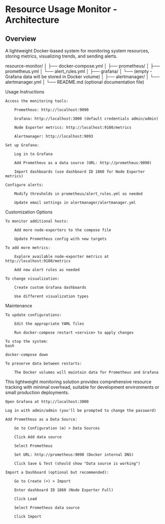 # Resource Usage Monitor - Architecture

## Overview
A lightweight Docker-based system for monitoring system resources, storing metrics, visualizing trends, and sending alerts.

resource-monitor/
│
├── docker-compose.yml
│
├── prometheus/
│   ├── prometheus.yml
│   └── alert_rules.yml
│
├── grafana/
│   └── (empty - Grafana data will be stored in Docker volume)
│
├── alertmanager/
│   └── alertmanager.yml
│
└── README.md (optional documentation file)

Usage Instructions

    Access the monitoring tools:

        Prometheus: http://localhost:9090

        Grafana: http://localhost:3000 (default credentials admin/admin)

        Node Exporter metrics: http://localhost:9100/metrics

        Alertmanager: http://localhost:9093

    Set up Grafana:

        Log in to Grafana

        Add Prometheus as a data source (URL: http://prometheus:9090)

        Import dashboards (use dashboard ID 1860 for Node Exporter metrics)

    Configure alerts:

        Modify thresholds in prometheus/alert_rules.yml as needed

        Update email settings in alertmanager/alertmanager.yml

Customization Options

    To monitor additional hosts:

        Add more node-exporters to the compose file

        Update Prometheus config with new targets

    To add more metrics:

        Explore available node-exporter metrics at http://localhost:9100/metrics

        Add new alert rules as needed

    To change visualization:

        Create custom Grafana dashboards

        Use different visualization types

Maintenance

    To update configurations:

        Edit the appropriate YAML files

        Run docker-compose restart <service> to apply changes

    To stop the system:
    bash

    docker-compose down

    To preserve data between restarts:

        The Docker volumes will maintain data for Prometheus and Grafana

This lightweight monitoring solution provides comprehensive resource tracking with minimal overhead, suitable for development environments or small production deployments.

    Open Grafana at http://localhost:3000

    Log in with admin/admin (you'll be prompted to change the password)

    Add Prometheus as a Data Source:

        Go to Configuration (⚙) > Data Sources

        Click Add data source

        Select Prometheus

        Set URL: http://prometheus:9090 (Docker internal DNS)

        Click Save & Test (should show "Data source is working")

    Import a Dashboard (optional but recommended):

        Go to Create (+) > Import

        Enter dashboard ID 1860 (Node Exporter Full)

        Click Load

        Select Prometheus data source

        Click Import
